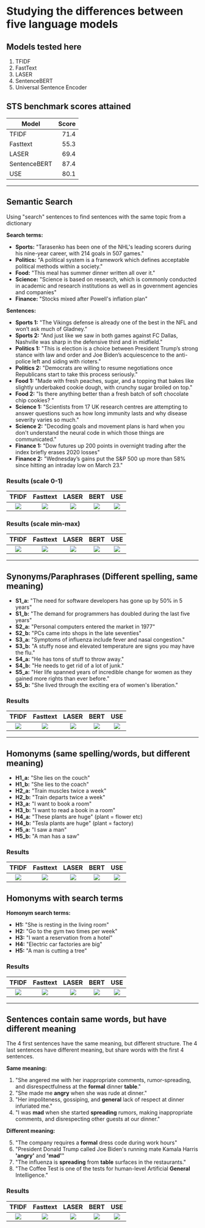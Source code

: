 # Studying the differences between five language models

## Models tested here

1. TFIDF
2. FastText
3. LASER
4. SentenceBERT
5. Universal Sentence Encoder

## STS benchmark scores attained

| Model        | Score |
| ------------ | ----: |
| TFIDF        |  71.4 |
| Fasttext     |  55.3 |
| LASER        |  69.4 |
| SentenceBERT |  87.4 |
| USE          |  80.1 |

---

## Semantic Search

Using "search" sentences to find sentences with the same topic from a dictionary

**Search terms:**

* **Sports:** "Tarasenko has been one of the NHL's leading scorers during his nine-year career, with 214 goals in 507 games."
* **Politics:** "A political system is a framework which defines acceptable political methods within a society."
* **Food:** "This meal has summer dinner written all over it."
* **Science:** "Science is based on research, which is commonly conducted in academic and research institutions as well as in government agencies and companies"
* **Finance:** "Stocks mixed after Powell's inflation plan"

**Sentences:**

* **Sports 1:** "The Vikings defense is already one of the best in the NFL and won’t ask much of Gladney."
* **Sports 2:** "And just like we saw in both games against FC Dallas, Nashville was sharp in the defensive third and in midfield."
* **Politics 1:** "This is election is a choice between President Trump’s strong stance with law and order and Joe Biden’s acquiescence to the anti-police left and siding with rioters."
* **Politics 2:** "Democrats are willing to resume negotiations once Republicans start to take this process seriously."
* **Food 1:** "Made with fresh peaches, sugar, and a topping that bakes like slightly underbaked cookie dough, with crunchy sugar broiled on top."
* **Food 2:** "Is there anything better than a fresh batch of soft chocolate chip cookies? "
* **Science 1:** "Scientists from 17 UK research centres are attempting to answer questions such as how long immunity lasts and why disease severity varies so much."
* **Science 2:** "Decoding goals and movement plans is hard when you don't understand the neural code in which those things are communicated."
* **Finance 1:** "Dow futures up 200 points in overnight trading after the index briefly erases 2020 losses"
* **Finance 2:** "Wednesday’s gains put the S&P 500 up more than 58% since hitting an intraday low on March 23."


### Results (scale 0-1)

|                                                          TFIDF                                                          |                                                        Fasttext                                                        |                                                          LASER                                                          |                                                          BERT                                                          |                                                          USE                                                          |
| :---------------------------------------------------------------------------------------------------------------------: | :--------------------------------------------------------------------------------------------------------------------: | :---------------------------------------------------------------------------------------------------------------------: | :--------------------------------------------------------------------------------------------------------------------: | :-------------------------------------------------------------------------------------------------------------------: |
| <img src="https://raw.githubusercontent.com/Kurkulis/nlp_notebooks/master/semantic_similarity/images/TFIDF_search.svg"> | <img src="https://raw.githubusercontent.com/Kurkulis/nlp_notebooks/master/semantic_similarity/images/FAST_search.svg"> | <img src="https://raw.githubusercontent.com/Kurkulis/nlp_notebooks/master/semantic_similarity/images/LASER_search.svg"> | <img src="https://raw.githubusercontent.com/Kurkulis/nlp_notebooks/master/semantic_similarity/images/BERT_search.svg"> | <img src="https://raw.githubusercontent.com/Kurkulis/nlp_notebooks/master/semantic_similarity/images/USE_search.svg"> |


### Results (scale min-max)

|                                                             TFIDF                                                              |                                                           Fasttext                                                            |                                                             LASER                                                              |                                                             BERT                                                              |                                                             USE                                                              |
| :----------------------------------------------------------------------------------------------------------------------------: | :---------------------------------------------------------------------------------------------------------------------------: | :----------------------------------------------------------------------------------------------------------------------------: | :---------------------------------------------------------------------------------------------------------------------------: | :--------------------------------------------------------------------------------------------------------------------------: |
| <img src="https://raw.githubusercontent.com/Kurkulis/nlp_notebooks/master/semantic_similarity/images/TFIDF_search_minmax.svg"> | <img src="https://raw.githubusercontent.com/Kurkulis/nlp_notebooks/master/semantic_similarity/images/FAST_search_minmax.svg"> | <img src="https://raw.githubusercontent.com/Kurkulis/nlp_notebooks/master/semantic_similarity/images/LASER_search_minmax.svg"> | <img src="https://raw.githubusercontent.com/Kurkulis/nlp_notebooks/master/semantic_similarity/images/BERT_search_minmax.svg"> | <img src="https://raw.githubusercontent.com/Kurkulis/nlp_notebooks/master/semantic_similarity/images/USE_search_minmax.svg"> |

---

## Synonyms/Paraphrases (Different spelling, same meaning)

* **S1_a:** "The need for software developers has gone up by 50% in 5 years"
* **S1_b:** "The demand for programmers has doubled during the last five years"
* **S2_a:** "Personal computers entered the market in 1977"
* **S2_b:** "PCs came into shops in the late seventies"
* **S3_a:** "Symptoms of influenza include fever and nasal congestion."
* **S3_b:** "A stuffy nose and elevated temperature are signs you may have the flu."
* **S4_a:** "He has tons of stuff to throw away."
* **S4_b:** "He needs to get rid of a lot of junk."
* **S5_a:** "Her life spanned years of incredible change for women as they gained more rights than ever before."
* **S5_b:** "She lived through the exciting era of women's liberation."

### Results

|                                                          TFIDF                                                           |                                                        Fasttext                                                         |                                                          LASER                                                           |                                                          BERT                                                           |                                                          USE                                                           |
| :----------------------------------------------------------------------------------------------------------------------: | :---------------------------------------------------------------------------------------------------------------------: | :----------------------------------------------------------------------------------------------------------------------: | :---------------------------------------------------------------------------------------------------------------------: | :--------------------------------------------------------------------------------------------------------------------: |
| <img src="https://raw.githubusercontent.com/Kurkulis/nlp_notebooks/master/semantic_similarity/images/TFIDF_synonym.svg"> | <img src="https://raw.githubusercontent.com/Kurkulis/nlp_notebooks/master/semantic_similarity/images/FAST_synonym.svg"> | <img src="https://raw.githubusercontent.com/Kurkulis/nlp_notebooks/master/semantic_similarity/images/LASER_synonym.svg"> | <img src="https://raw.githubusercontent.com/Kurkulis/nlp_notebooks/master/semantic_similarity/images/BERT_synonym.svg"> | <img src="https://raw.githubusercontent.com/Kurkulis/nlp_notebooks/master/semantic_similarity/images/USE_synonym.svg"> |

---

## Homonyms (same spelling/words, but different meaning)

* **H1_a:** "She lies on the couch"
* **H1_b:** "She lies to the coach"
* **H2_a:** "Train muscles twice a week"
* **H2_b:** "Train departs twice a week"
* **H3_a:** "I want to book a room"
* **H3_b:** "I want to read a book in a room"
* **H4_a:** "These plants are huge" (plant = flower etc)
* **H4_b:** "Tesla plants are huge" (plant = factory)
* **H5_a:** "I saw a man"
* **H5_b:** "A man has a saw"

### Results

|                                                          TFIDF                                                           |                                                        Fasttext                                                         |                                                          LASER                                                           |                                                          BERT                                                           |                                                          USE                                                           |
| :----------------------------------------------------------------------------------------------------------------------: | :---------------------------------------------------------------------------------------------------------------------: | :----------------------------------------------------------------------------------------------------------------------: | :---------------------------------------------------------------------------------------------------------------------: | :--------------------------------------------------------------------------------------------------------------------: |
| <img src="https://raw.githubusercontent.com/Kurkulis/nlp_notebooks/master/semantic_similarity/images/TFIDF_homonym.svg"> | <img src="https://raw.githubusercontent.com/Kurkulis/nlp_notebooks/master/semantic_similarity/images/FAST_homonym.svg"> | <img src="https://raw.githubusercontent.com/Kurkulis/nlp_notebooks/master/semantic_similarity/images/LASER_homonym.svg"> | <img src="https://raw.githubusercontent.com/Kurkulis/nlp_notebooks/master/semantic_similarity/images/BERT_homonym.svg"> | <img src="https://raw.githubusercontent.com/Kurkulis/nlp_notebooks/master/semantic_similarity/images/USE_homonym.svg"> |

## Homonyms with search terms

**Homonym search terms:**

* **H1:** "She is resting in the living room"
* **H2:** "Go to the gym two times per week"
* **H3:** "I want a reservation from a hotel"
* **H4:** "Electric car factories are big"
* **H5:** "A man is cutting a tree"

### Results

|                                                          TFIDF                                                           |                                                        Fasttext                                                         |                                                          LASER                                                           |                                                          BERT                                                           |                                                          USE                                                           |
| :----------------------------------------------------------------------------------------------------------------------: | :---------------------------------------------------------------------------------------------------------------------: | :----------------------------------------------------------------------------------------------------------------------: | :---------------------------------------------------------------------------------------------------------------------: | :--------------------------------------------------------------------------------------------------------------------: |
| <img src="https://raw.githubusercontent.com/Kurkulis/nlp_notebooks/master/semantic_similarity/images/TFIDF_homonym.svg"> | <img src="https://raw.githubusercontent.com/Kurkulis/nlp_notebooks/master/semantic_similarity/images/FAST_homonym.svg"> | <img src="https://raw.githubusercontent.com/Kurkulis/nlp_notebooks/master/semantic_similarity/images/LASER_homonym.svg"> | <img src="https://raw.githubusercontent.com/Kurkulis/nlp_notebooks/master/semantic_similarity/images/BERT_homonym.svg"> | <img src="https://raw.githubusercontent.com/Kurkulis/nlp_notebooks/master/semantic_similarity/images/USE_homonym.svg"> |

---

## Sentences contain same words, but have different meaning

The 4 first sentences have the same meaning, but different structure. The 4 last sentences have different meaning, but share words with the first 4 sentences.

**Same meaning:**

1. "She angered me with her inappropriate comments, rumor-spreading, and disrespectfulness at the **formal** dinner **table**."
2. "She made me **angry** when she was rude at dinner."
3. "Her impoliteness, gossiping, and **general** lack of respect at dinner infuriated me."
4. "I was **mad** when she started **spreading** rumors, making inappropriate comments, and disrespecting other guests at our dinner."

**Different meaning:**

5. "The company requires a **formal** dress code during work hours"
6. "President Donald Trump called Joe Biden's running mate Kamala Harris **'angry'** and **'mad'**"
7. "The influenza is **spreading** from **table** surfaces in the restaurants." 
8. "The Coffee Test is one of the tests for human-level Artificial **General** Intelligence."

### Results

|                                                           TFIDF                                                           |                                                         Fasttext                                                         |                                                           LASER                                                           |                                                           BERT                                                           |                                                           USE                                                           |
| :-----------------------------------------------------------------------------------------------------------------------: | :----------------------------------------------------------------------------------------------------------------------: | :-----------------------------------------------------------------------------------------------------------------------: | :----------------------------------------------------------------------------------------------------------------------: | :---------------------------------------------------------------------------------------------------------------------: |
| <img src="https://raw.githubusercontent.com/Kurkulis/nlp_notebooks/master/semantic_similarity/images/TFIDF_samediff.svg"> | <img src="https://raw.githubusercontent.com/Kurkulis/nlp_notebooks/master/semantic_similarity/images/FAST_samediff.svg"> | <img src="https://raw.githubusercontent.com/Kurkulis/nlp_notebooks/master/semantic_similarity/images/LASER_samediff.svg"> | <img src="https://raw.githubusercontent.com/Kurkulis/nlp_notebooks/master/semantic_similarity/images/BERT_samediff.svg"> | <img src="https://raw.githubusercontent.com/Kurkulis/nlp_notebooks/master/semantic_similarity/images/USE_samediff.svg"> |